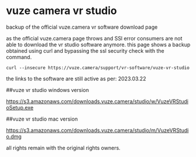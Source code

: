 # vuze camera vr studio

backup of the official vuze.camera vr software download page

as the official vuze.camera page throws and SSl error consumers are not able to download the vr studio software anymore.
this page shows a backup obtained using curl and bypassing the ssl security check with the command.

```
curl --insecure https://vuze.camera/support/vr-software/vuze-vr-studio
```

the links to the software are still active as per: 2023.03.22

##vuze vr studio windows version

https://s3.amazonaws.com/downloads.vuze.camera/studio/w/VuzeVRStudioSetup.exe

##vuze vr studio mac version

https://s3.amazonaws.com/downloads.vuze.camera/studio/m/VuzeVRStudio.dmg

all rights remain with the original rights owners.

